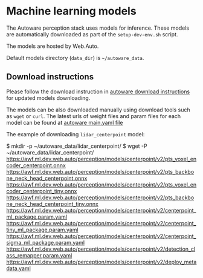 # Machine learning models

The Autoware perception stack uses models for inference. These models are automatically downloaded as part of the `setup-dev-env.sh` script.

The models are hosted by Web.Auto.

Default models directory (`data_dir`) is `~/autoware_data`.

## Download instructions

Please follow the download instruction in [autoware download instructions](https://github.com/autowarefoundation/autoware/blob/main/ansible/roles/artifacts/README.md#L15) for updated models downloading.

The models can be also downloaded manually using download tools such as `wget` or `curl`. The latest urls of weight files and param files for each model can be found at [autoware main.yaml file](https://github.com/autowarefoundation/autoware/blob/main/ansible/roles/artifacts/tasks/main.yaml)

The example of downloading `lidar_centerpoint` model:

$ mkdir -p ~/autoware_data/lidar_centerpoint/
$ wget -P ~/autoware_data/lidar_centerpoint/ \
 <https://awf.ml.dev.web.auto/perception/models/centerpoint/v2/pts_voxel_encoder_centerpoint.onnx> \
 <https://awf.ml.dev.web.auto/perception/models/centerpoint/v2/pts_backbone_neck_head_centerpoint.onnx> \
 <https://awf.ml.dev.web.auto/perception/models/centerpoint/v2/pts_voxel_encoder_centerpoint_tiny.onnx> \
 <https://awf.ml.dev.web.auto/perception/models/centerpoint/v2/pts_backbone_neck_head_centerpoint_tiny.onnx> \
 <https://awf.ml.dev.web.auto/perception/models/centerpoint/v2/centerpoint_ml_package.param.yaml> \
 <https://awf.ml.dev.web.auto/perception/models/centerpoint/v2/centerpoint_tiny_ml_package.param.yaml> \
 <https://awf.ml.dev.web.auto/perception/models/centerpoint/v2/centerpoint_sigma_ml_package.param.yaml> \
 <https://awf.ml.dev.web.auto/perception/models/centerpoint/v2/detection_class_remapper.param.yaml> \
 <https://awf.ml.dev.web.auto/perception/models/centerpoint/v2/deploy_metadata.yaml>
